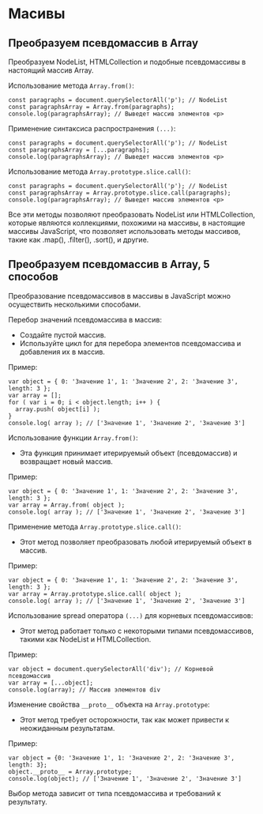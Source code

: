 # Масивы

## Преобразуем псевдомассив в Array
Преобразуем NodeList, HTMLCollection и подобные псевдомассивы в настоящий массив Array.

Использование метода `Array.from()`:

    const paragraphs = document.querySelectorAll('p'); // NodeList
    const paragraphsArray = Array.from(paragraphs);
    console.log(paragraphsArray); // Выведет массив элементов <p>

Применение синтаксиса распространения `(...)`:

    const paragraphs = document.querySelectorAll('p'); // NodeList
    const paragraphsArray = [...paragraphs];
    console.log(paragraphsArray); // Выведет массив элементов <p>

Использование метода `Array.prototype.slice.call()`:

    const paragraphs = document.querySelectorAll('p'); // NodeList
    const paragraphsArray = Array.prototype.slice.call(paragraphs);
    console.log(paragraphsArray); // Выведет массив элементов <p>

Все эти методы позволяют преобразовать NodeList или HTMLCollection, которые являются коллекциями, похожими на массивы, в настоящие массивы JavaScript, что позволяет использовать методы массивов, такие как .map(), .filter(), .sort(), и другие.

## Преобразуем псевдомассив в Array, 5 способов
Преобразование псевдомассивов в массивы в JavaScript можно осуществить несколькими способами.

Перебор значений псевдомассива в массив:
- Создайте пустой массив.
- Используйте цикл for для перебора элементов псевдомассива и добавления их в массив.

Пример:

    var object = { 0: 'Значение 1', 1: 'Значение 2', 2: 'Значение 3', length: 3 };
    var array = [];
    for ( var i = 0; i < object.length; i++ ) {
      array.push( object[i] );
    }
    console.log( array ); // ['Значение 1', 'Значение 2', 'Значение 3']

Использование функции `Array.from()`:
- Эта функция принимает итерируемый объект (псевдомассив) и возвращает новый массив.

Пример:

    var object = { 0: 'Значение 1', 1: 'Значение 2', 2: 'Значение 3', length: 3 };
    var array = Array.from( object );
    console.log( array ); // ['Значение 1', 'Значение 2', 'Значение 3']

Применение метода `Array.prototype.slice.call()`:
- Этот метод позволяет преобразовать любой итерируемый объект в массив.

Пример:

    var object = { 0: 'Значение 1', 1: 'Значение 2', 2: 'Значение 3', length: 3 };
    var array = Array.prototype.slice.call( object );
    console.log( array ); // ['Значение 1', 'Значение 2', 'Значение 3']

Использование spread оператора `(...)` для корневых псевдомассивов:
- Этот метод работает только с некоторыми типами псевдомассивов, такими как NodeList и HTMLCollection.

Пример:

    var object = document.querySelectorAll('div'); // Корневой псевдомассив
    var array = [...object];
    console.log(array); // Массив элементов div

Изменение свойства `__proto__` объекта на `Array.prototype`:
- Этот метод требует осторожности, так как может привести к неожиданным результатам.

Пример:

    var object = {0: 'Значение 1', 1: 'Значение 2', 2: 'Значение 3', length: 3};
    object.__proto__ = Array.prototype;
    console.log(object); // ['Значение 1', 'Значение 2', 'Значение 3']

Выбор метода зависит от типа псевдомассива и требований к результату.
